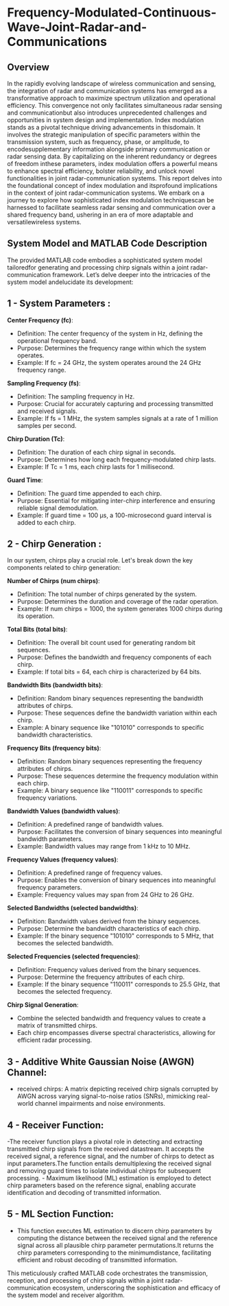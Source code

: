 # Frequency-Modulated-Continuous-Wave-Joint-Radar-and-Communications

## Overview
In the rapidly evolving landscape of wireless communication and sensing, the
integration of radar and communication systems has emerged as a transformative approach to maximize spectrum utilization and operational efficiency. This
convergence not only facilitates simultaneous radar sensing and communicationbut also introduces unprecedented challenges and opportunities in system design
and implementation.
Index modulation stands as a pivotal technique driving advancements in thisdomain. It involves the strategic manipulation of specific parameters within
the transmission system, such as frequency, phase, or amplitude, to encodesupplementary information alongside primary communication or radar sensing
data. By capitalizing on the inherent redundancy or degrees of freedom inthese parameters, index modulation offers a powerful means to enhance spectral efficiency, bolster reliability, and unlock novel functionalities in joint radar-communication systems.
This report delves into the foundational concept of index modulation and itsprofound implications in the context of joint radar-communication systems. We
embark on a journey to explore how sophisticated index modulation techniquescan be harnessed to facilitate seamless radar sensing and communication over
a shared frequency band, ushering in an era of more adaptable and versatilewireless systems.

## System Model and MATLAB Code Description
The provided MATLAB code embodies a sophisticated system model tailoredfor generating and processing chirp signals within a joint radar-communication
framework. Let’s delve deeper into the intricacies of the system model andelucidate its development:

## 1 - System Parameters :

**Center Frequency (fc)**:
- Definition: The center frequency of the system in Hz, defining the operational frequency band.
- Purpose: Determines the frequency range within which the system operates.
- Example: If fc = 24 GHz, the system operates around the 24 GHz frequency range.

**Sampling Frequency (fs)**:
- Definition: The sampling frequency in Hz.
- Purpose: Crucial for accurately capturing and processing transmitted and received signals.
- Example: If fs = 1 MHz, the system samples signals at a rate of 1 million samples per second.

**Chirp Duration (Tc)**:
- Definition: The duration of each chirp signal in seconds.
- Purpose: Determines how long each frequency-modulated chirp lasts.
- Example: If Tc = 1 ms, each chirp lasts for 1 millisecond.

**Guard Time**:
- Definition: The guard time appended to each chirp.
- Purpose: Essential for mitigating inter-chirp interference and ensuring reliable signal demodulation.
- Example: If guard time = 100 μs, a 100-microsecond guard interval is added to each chirp.

## 2 - Chirp Generation :

In our system, chirps play a crucial role. Let's break down the key components related to chirp generation:

**Number of Chirps (num chirps)**:
- Definition: The total number of chirps generated by the system.
- Purpose: Determines the duration and coverage of the radar operation.
- Example: If num chirps = 1000, the system generates 1000 chirps during its operation.

**Total Bits (total bits)**:
- Definition: The overall bit count used for generating random bit sequences.
- Purpose: Defines the bandwidth and frequency components of each chirp.
- Example: If total bits = 64, each chirp is characterized by 64 bits.

**Bandwidth Bits (bandwidth bits)**:
- Definition: Random binary sequences representing the bandwidth attributes of chirps.
- Purpose: These sequences define the bandwidth variation within each chirp.
- Example: A binary sequence like "101010" corresponds to specific bandwidth characteristics.

**Frequency Bits (frequency bits)**:
- Definition: Random binary sequences representing the frequency attributes of chirps.
- Purpose: These sequences determine the frequency modulation within each chirp.
- Example: A binary sequence like "110011" corresponds to specific frequency variations.

**Bandwidth Values (bandwidth values)**:
- Definition: A predefined range of bandwidth values.
- Purpose: Facilitates the conversion of binary sequences into meaningful bandwidth parameters.
- Example: Bandwidth values may range from 1 kHz to 10 MHz.

**Frequency Values (frequency values)**:
- Definition: A predefined range of frequency values.
- Purpose: Enables the conversion of binary sequences into meaningful frequency parameters.
- Example: Frequency values may span from 24 GHz to 26 GHz.

**Selected Bandwidths (selected bandwidths)**:
- Definition: Bandwidth values derived from the binary sequences.
- Purpose: Determine the bandwidth characteristics of each chirp.
- Example: If the binary sequence "101010" corresponds to 5 MHz, that becomes the selected bandwidth.

**Selected Frequencies (selected frequencies)**:
- Definition: Frequency values derived from the binary sequences.
- Purpose: Determine the frequency attributes of each chirp.
- Example: If the binary sequence "110011" corresponds to 25.5 GHz, that becomes the selected frequency.

**Chirp Signal Generation**:
- Combine the selected bandwidth and frequency values to create a matrix of transmitted chirps.
- Each chirp encompasses diverse spectral characteristics, allowing for efficient radar processing.
  
## 3 - Additive White Gaussian Noise (AWGN) Channel:
   - received chirps: A matrix depicting received chirp signals corrupted by AWGN across varying signal-to-noise ratios (SNRs), mimicking real-world channel         impairments and noise environments.

## 4 - Receiver Function:
-The receiver function plays a pivotal role in detecting and extracting transmitted chirp signals from the received datastream. It accepts the received signal, a reference signal, and the number of chirps to detect as input parameters.The function entails demultiplexing the received signal and removing guard times to isolate individual chirps for subsequent processing. - Maximum likelihood (ML) estimation is employed to detect chirp parameters based on the reference signal,
enabling accurate identification and decoding of transmitted information.

## 5 - ML Section Function:
- This function executes ML estimation to discern chirp parameters by computing the distance between the received signal and the reference signal across all plausible chirp parameter permutations.It returns the chirp parameters corresponding to the minimumdistance, facilitating efficient and robust decoding of transmitted information.


This meticulously crafted MATLAB code orchestrates the transmission, reception, and processing of chirp signals within a joint radar-communication ecosystem, underscoring the sophistication and efficacy of the system model and receiver algorithm.
